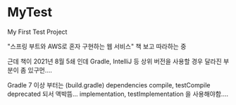 # MyTest
My First Test Project

"스프링 부트와 AWS로 혼자 구현하는 웹 서비스" 책 보고 따라하는 중

근데 책이 2021년 8월 5쇄 인데
Gradle, IntelliJ 등 상위 버전을 사용할 경우 달라진 부분이 좀 있구먼....

Gradle 7 이상 부터는 (build.gradle)
dependencies compile, testCompile deprecated 되서 액박뜸...
             implementation, testImplementation 을 사용해야함....

